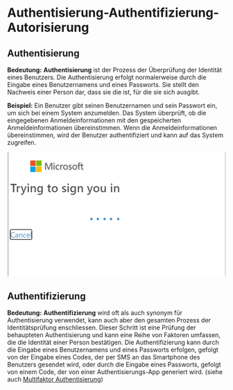 # Authentisierung-Authentifizierung-Autorisierung

## Authentisierung

**Bedeutung:** 
**Authentisierung** ist der Prozess der Überprüfung der Identität eines Benutzers. Die Authentisierung erfolgt normalerweise durch die Eingabe eines Benutzernamens und eines Passworts. Sie stellt den Nachweis einer Person dar, dass sie die ist, für die sie sich ausgibt.



**Beispiel:** 
Ein Benutzer gibt seinen Benutzernamen und sein Passwort ein, um sich bei einem System anzumelden. Das System überprüft, ob die eingegebenen Anmeldeinformationen mit den gespeicherten Anmeldeinformationen übereinstimmen. Wenn die Anmeldeinformationen übereinstimmen, wird der Benutzer authentifiziert und kann auf das System zugreifen.

![Authentisierung](/x_ressources/login.png)

## Authentifizierung

**Bedeutung:** 
**Authentifizierung** wird oft als auch synonym für Authentisierung verwendet, kann auch aber den gesamten Prozess der Identitätsprüfung enschliessen. Dieser Schritt ist eine Prüfung der behaupteten Authentisierung und kann eine Reihe von Faktoren umfassen, die die Identität einer Person bestätigen. Die Authentifizierung kann durch die Eingabe eines Benutzernamens und eines Passworts erfolgen, gefolgt von der Eingabe eines Codes, der per SMS an das Smartphone des Benutzers gesendet wird, oder durch die Eingabe eines Passworts, gefolgt von einem Code, der von einer Authentisierungs-App generiert wird. (siehe auch [Multifaktor Authentisierung](/Aufträge/Multifaktor%20Authentisierung/Readme.md))